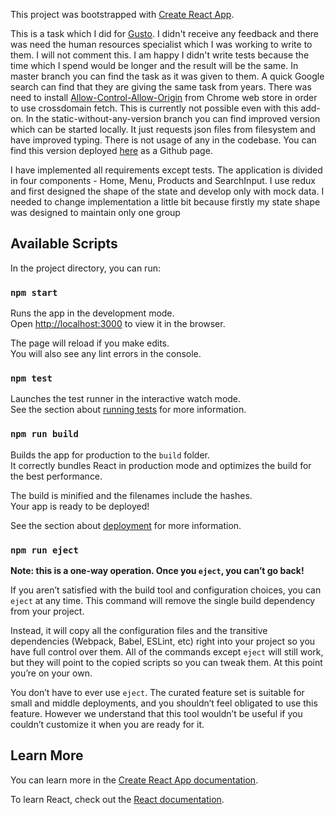 This project was bootstrapped with [Create React App](https://github.com/facebook/create-react-app).

This is a task which I did for [Gusto](https://www.gousto.co.uk/). I didn't receive any feedback
and there was need the human resources specialist which I was working to write to them. I will 
not comment this. I am happy I didn't write tests because the time which I spend would be longer
and the result will be the same. In master branch you can find the task as it was given to them.
A quick Google search can find that they are giving the same task from years. 
There was need to install [Allow-Control-Allow-Origin](https://chrome.google.com/webstore/detail/allow-control-allow-origi/nlfbmbojpeacfghkpbjhddihlkkiljbi) 
from Chrome web store in order to use crossdomain fetch. This is currently not possible even with this add-on. 
In the static-without-any-version branch you can find improved version which can be started locally. It just 
requests json files from filesystem and have improved typing. There is not usage of any in the codebase.
You can find this version deployed [here](http://gonaumov.github.io/online-supermarket) as a Github page. 


I have implemented all requirements except tests. The application is divided in 
four components - Home, Menu, Products and SearchInput. I use redux and first 
designed the shape of the state and develop only with mock data. I needed to 
change implementation a little bit because firstly my state shape was
designed to maintain only one group

## Available Scripts

In the project directory, you can run:

### `npm start`

Runs the app in the development mode.<br>
Open [http://localhost:3000](http://localhost:3000) to view it in the browser.

The page will reload if you make edits.<br>
You will also see any lint errors in the console.

### `npm test`

Launches the test runner in the interactive watch mode.<br>
See the section about [running tests](https://facebook.github.io/create-react-app/docs/running-tests) for more information.

### `npm run build`

Builds the app for production to the `build` folder.<br>
It correctly bundles React in production mode and optimizes the build for the best performance.

The build is minified and the filenames include the hashes.<br>
Your app is ready to be deployed!

See the section about [deployment](https://facebook.github.io/create-react-app/docs/deployment) for more information.

### `npm run eject`

**Note: this is a one-way operation. Once you `eject`, you can’t go back!**

If you aren’t satisfied with the build tool and configuration choices, you can `eject` at any time. This command will remove the single build dependency from your project.

Instead, it will copy all the configuration files and the transitive dependencies (Webpack, Babel, ESLint, etc) right into your project so you have full control over them. All of the commands except `eject` will still work, but they will point to the copied scripts so you can tweak them. At this point you’re on your own.

You don’t have to ever use `eject`. The curated feature set is suitable for small and middle deployments, and you shouldn’t feel obligated to use this feature. However we understand that this tool wouldn’t be useful if you couldn’t customize it when you are ready for it.

## Learn More

You can learn more in the [Create React App documentation](https://facebook.github.io/create-react-app/docs/getting-started).

To learn React, check out the [React documentation](https://reactjs.org/).
